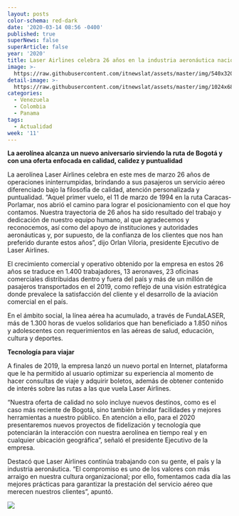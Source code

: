 ```yaml
---
layout: posts
color-schema: red-dark
date: '2020-03-14 08:56 -0400'
published: true
superNews: false
superArticle: false
year: '2020'
title: Laser Airlines celebra 26 años en la industria aeronáutica nacional
image: >-
  https://raw.githubusercontent.com/itnewslat/assets/master/img/540x320/laserp.jpg
detail-image: >-
  https://raw.githubusercontent.com/itnewslat/assets/master/img/1024x680/Laserg.jpg
categories:
  - Venezuela
  - Colombia
  - Panama
tags:
  - Actualidad
week: '11'
---
```

**La aerolínea alcanza un nuevo aniversario sirviendo la ruta de Bogotá y con una oferta enfocada en calidad, calidez y puntualidad**

La aerolínea Laser Airlines celebra en este mes de marzo 26 años de operaciones ininterrumpidas, brindando a sus pasajeros un servicio aéreo diferenciado bajo la filosofía de calidad, atención personalizada y puntualidad.
“Aquel primer vuelo, el 11 de marzo de 1994 en la ruta Caracas-Porlamar, nos abrió el camino para lograr el posicionamiento con el que hoy contamos. Nuestra trayectoria de 26 años ha sido resultado del trabajo y dedicación de nuestro equipo humano, al que agradecemos y reconocemos, así como del apoyo de instituciones y autoridades aeronáuticas y, por supuesto, de la confianza de los clientes que nos han preferido durante estos años”, dijo Orlan Viloria, presidente Ejecutivo de Laser Airlines.

El crecimiento comercial y operativo obtenido por la empresa en estos 26 años se traduce en 1.400 trabajadores, 13 aeronaves, 23 oficinas comerciales distribuidas dentro y fuera del país y más de un millón de pasajeros transportados en el 2019, como reflejo de una visión estratégica donde prevalece la satisfacción del cliente y el desarrollo de la aviación comercial en el país.

En el ámbito social, la línea aérea ha acumulado, a través de FundaLASER, más de 1.300 horas de vuelos solidarios que han beneficiado a 1.850 niños y adolescentes con requerimientos en las aéreas de salud, educación, cultura y deportes.

**Tecnología para viajar**

A finales de 2019, la empresa lanzó un nuevo portal en Internet, plataforma que le ha permitido al usuario optimizar su experiencia al momento de hacer consultas de viaje y adquirir boletos, además de obtener contenido de interés sobre las rutas a las que vuela Laser Airlines.

“Nuestra oferta de calidad no solo incluye nuevos destinos, como es el caso más reciente de Bogotá, sino también brindar facilidades y mejores herramientas a nuestro público. En atención a ello, para el 2020 presentaremos nuevos proyectos de fidelización y tecnología que potenciarán la interacción con nuestra aerolínea en tiempo real y en cualquier ubicación geográfica”, señaló el presidente Ejecutivo de la empresa.

Destacó que Laser Airlines continúa trabajando con su gente, el país y la industria aeronáutica. “El compromiso es uno de los valores con más arraigo en nuestra cultura organizacional; por ello, fomentamos cada día las mejores prácticas para garantizar la prestación del servicio aéreo que merecen nuestros clientes”, apuntó.

<img src="https://tracker.metricool.com/c3po.jpg?hash=56f88a41e39ab42c063cc51676587a04"/>
